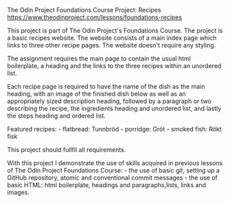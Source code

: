 The Odin Project Foundations Course
Project: Recipes
https://www.theodinproject.com/lessons/foundations-recipes

This project is part of The Odin Project's Foundations Course.
The project is a basic recipes website.
The website consists of a main index page which links to three other recipe pages.
The website doesn't require any styling.

The assignment requires the main page to contain the usual html boilerplate, a heading and the links to the three recipes within an unordered list.

Each recipe page is required to have the name of the dish as the main heading, with an image of the finished dish below as well as an appropriately sized description heading, followed by a paragraph or two describing the recipe, the ingredients heading and unordered list, and lastly the steps heading and ordered list.

Featured recipes:
	- flatbread: Tunnbröd
	- porridge: Gröt
	- smoked fish: Rökt fisk

This project should fullfil all requirements.

With this project I demonstrate the use of skills acquired in previous lessons of The Odin Project Foundations Course:
	- the use of basic git, setting up a GitHub repository, atomic and conventional commit messages
	- the use of basic HTML: html boilerplate, headings and paragraphs,lists, links and images.